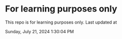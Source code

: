 # For learning purposes only
This repo is for learning purposes only.
Last updated at

Sunday, July 21, 2024 1:30:04 PM

